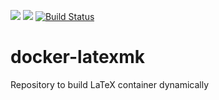 [![](https://images.microbadger.com/badges/version/whatever4711/latex.svg)](https://microbadger.com/images/whatever4711/latex "Get your own version badge on microbadger.com") [![](https://images.microbadger.com/badges/image/whatever4711/latex.svg)](https://microbadger.com/images/whatever4711/latex "Get your own image badge on microbadger.com") [![Build Status](https://travis-ci.org/whatever4711/docker-latexmk.svg?branch=master)](https://travis-ci.org/whatever4711/docker-latexmk)

# docker-latexmk
Repository to build LaTeX container dynamically
